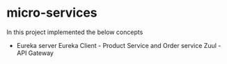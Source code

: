 # micro-services

In this project implemented the below concepts
 - Eureka server
   Eureka Client - Product Service and Order service
   Zuul - API Gateway
